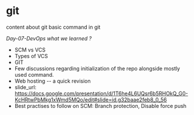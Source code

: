 # git
content about git 
basic command in git 


*Day-07-DevOps what we learned ?*
- SCM vs VCS
- Types of VCS
- GIT
- Few discussions regarding initialization of the repo alongside mostly used command.
- Web hosting -- a quick revision
- slide_url: https://docs.google.com/presentation/d/1T6he4L6UQsr6b5RHOkQ_G0-KcHRtwPbMkg1xWmd5MQo/edit#slide=id.g32baae2feb8_0_56
- Best practises to follow on SCM: Branch protection, Disable force push
